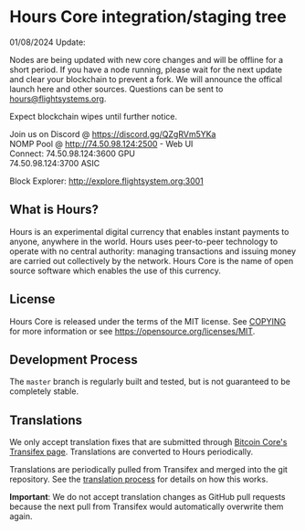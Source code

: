 Hours Core integration/staging tree
=====================================



01/08/2024 Update:

Nodes are being updated with new core changes and will be offline for a short period.  If you have a node running, please wait for the next update and clear your blockchain to prevent a fork.  We 
will announce the offical launch here and other sources. Questions can be sent to hours@flightsystems.org.

Expect blockchain wipes until further notice.

Join us on Discord @ https://discord.gg/QZgRVm5YKa<bR>
NOMP Pool @ http://74.50.98.124:2500 - Web UI<br>
Connect:   74.50.98.124:3600 GPU<br>
           74.50.98.124:3700 ASIC<br>

Block Explorer:  http://explore.flightsystem.org:3001


What is Hours?
----------------

Hours is an experimental digital currency that enables instant payments to
anyone, anywhere in the world. Hours uses peer-to-peer technology to operate
with no central authority: managing transactions and issuing money are carried
out collectively by the network. Hours Core is the name of open source
software which enables the use of this currency.


License
-------

Hours Core is released under the terms of the MIT license. See [COPYING](COPYING) for more
information or see https://opensource.org/licenses/MIT.

Development Process
-------------------

The `master` branch is regularly built and tested, but is not guaranteed to be
completely stable. 





Translations
------------

We only accept translation fixes that are submitted through [Bitcoin Core's Transifex page](https://www.transifex.com/projects/p/bitcoin/).
Translations are converted to Hours periodically.

Translations are periodically pulled from Transifex and merged into the git repository. See the
[translation process](doc/translation_process.md) for details on how this works.

**Important**: We do not accept translation changes as GitHub pull requests because the next
pull from Transifex would automatically overwrite them again.
